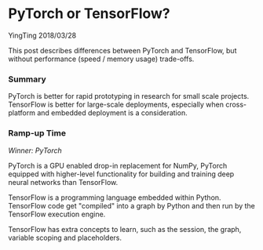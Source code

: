 # PyTorch or TensorFlow?

YingTing 2018/03/28

This post describes differences between PyTorch and TensorFlow, but without performance \(speed / memory usage\) trade-offs.

### Summary

PyTorch is better for rapid prototyping in research for small scale projects. TensorFlow is better for large-scale deployments, especially when cross-platform and embedded deployment is a consideration.

### Ramp-up Time

_Winner: PyTorch_

PyTorch is a GPU enabled drop-in replacement for NumPy, PyTorch equipped with higher-level functionality for building and training deep neural networks than TensorFlow.

TensorFlow is a programming language embedded within Python. TensorFlow code get "compiled" into a graph by Python and then run by the TensorFlow execution engine.

TensorFlow has extra concepts to learn, such as the session, the graph, variable scoping and placeholders. 

